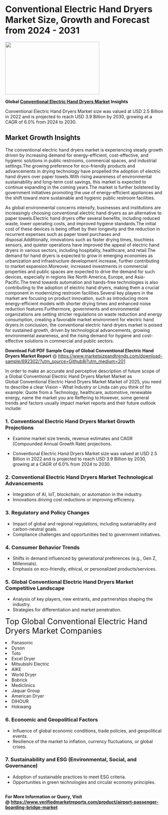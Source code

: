 <H1>Conventional Electric Hand Dryers Market Size, Growth and Forecast from 2024 - 2031</H1><img class="aligncenter size-medium wp-image-584254" src="https://thirdeyenews.in/wp-content/uploads/2024/09/Global-Market-Research-300x168.jpeg" alt="" width="300" height="168" /><p><strong>Global&nbsp;<a href="https://www.marketsizeandtrends.com/download-sample/692302/?utm_source=Github8j?utm_medium=201">Conventional Electric Hand Dryers Market</a> Insights</strong></p><p>Conventional Electric Hand Dryers Market size was valued at USD 2.5 Billion in 2022 and is projected to reach USD 3.9 Billion by 2030, growing at a CAGR of 6.0% from 2024 to 2030.</p><p><h2>Market Growth Insights</h2> <p>The conventional electric hand dryers market is experiencing steady growth driven by increasing demand for energy-efficient, cost-effective, and hygienic solutions in public restrooms, commercial spaces, and industrial settings.The growing preference for eco-friendly products and advancements in drying technology have propelled the adoption of electric hand dryers over paper towels.With rising awareness of environmental sustainability and long-term cost savings, this market is expected to continue expanding in the coming years.The market is further bolstered by government initiatives promoting the use of energy-efficient appliances and the shift toward more sustainable and hygienic public restroom facilities.</p> <p>As global environmental concerns intensify, businesses and institutions are increasingly choosing conventional electric hand dryers as an alternative to paper towels.Electric hand dryers offer several benefits, including reduced waste, lower operating costs, and improved hygiene standards.The initial cost of these devices is being offset by their longevity and the reduction in recurrent expenses such as paper towel purchases and disposal.Additionally, innovations such as faster drying times, touchless sensors, and quieter operations have improved the appeal of electric hand dryers in various sectors, including hospitality, healthcare, and retail.The demand for hand dryers is expected to grow in emerging economies as urbanization and infrastructure development increase, further contributing to market expansion.Moreover, increased investments in commercial properties and public spaces are expected to drive the demand for such devices, especially in regions like North America, Europe, and Asia-Pacific.The trend towards automation and hands-free technologies is also contributing to the adoption of electric hand dryers, making them a crucial component in modernizing restroom facilities.Several key players in the market are focusing on product innovation, such as introducing more energy-efficient models with shorter drying times and enhanced noise reduction features.Furthermore, governments and environmental organizations are setting stricter regulations on waste reduction and energy consumption, creating a favorable market environment for electric hand dryers.In conclusion, the conventional electric hand dryers market is poised for sustained growth, driven by technological advancements, growing environmental awareness, and the rising demand for hygiene and cost-effective solutions in commercial and public sectors.</p> <p><span class=""><strong>Download Full PDF Sample Copy of Global Conventional Electric Hand Dryers Market Report</strong> @ <a href="https://www.marketsizeandtrends.com/download-sample/692302/?utm_source=Github8j?utm_medium=201" target="_blank">https://www.marketsizeandtrends.com/download-sample/692302/?utm_source=Github8j?utm_medium=201</a></span></p><p>In order to make an accurate and perceptive description of future scope of a Global&nbsp;Conventional Electric Hand Dryers Market Market as Global&nbsp;Conventional Electric Hand Dryers Market Market of 2025, you need to describe a clear Vision &ndash; What Industry or Linda can you think of for example: Quote from a Technology, healthcare, automotive, renewable energy, name the market you are Reffering to.However, some general trends and factors usually impact market reports and their future outlook include:</p><h3>1.&nbsp;<strong>Conventional Electric Hand Dryers Market Growth Projections</strong></h3><ul><li>Examine market size trends, revenue estimates and CAGR (Compounded Annual Growth Rate) projections.</li><li><p>Conventional Electric Hand Dryers Market size was valued at USD 2.5 Billion in 2022 and is projected to reach USD 3.9 Billion by 2030, growing at a CAGR of 6.0% from 2024 to 2030.</p></li></ul><h3>2.&nbsp;<strong>Conventional Electric Hand Dryers Market Technological Advancements</strong></h3><ul><li>Integration of AI, IoT, blockchain, or automation in the industry.</li><li>Innovations driving cost reductions or improving efficiency.</li></ul><h3>3.&nbsp;<strong>Regulatory and Policy Changes</strong></h3><ul><li>Impact of global and regional regulations, including sustainability and carbon-neutral goals.</li><li>Compliance challenges and opportunities tied to government initiatives.</li></ul><h3>4.&nbsp;<strong>Consumer Behavior Trends</strong></h3><ul><li>Shifts in demand influenced by generational preferences (e.g., Gen Z, Millennials).</li><li>Emphasis on eco-friendly, ethical, or personalized products/services.</li></ul><h3>5.&nbsp;<strong>Global Conventional Electric Hand Dryers Market Competitive Landscape</strong></h3><ul><li>Analysis of key players, new entrants, and partnerships shaping the industry.</li><li>Strategies for differentiation and market penetration.</li></ul><p data-pm-slice="1 1 []"><span style="color: inherit; font-family: inherit; font-size: 25px;">Top Global Conventional Electric Hand Dryers Market Companies</span></p><div class="" data-test-id=""><p><li>Panasonic</li><li> Dyson</li><li> Toto</li><li> Excel Dryer</li><li> Mitsubishi Electric</li><li> AIKE</li><li> World Dryer</li><li> Bobrick</li><li> Mediclinics</li><li> Jaquar Group</li><li> American Dryer</li><li> DIHOUR</li><li> Hokwang</li></p></div><h3>6.&nbsp;<strong>Economic and Geopolitical Factors</strong></h3><ul><li>Influence of global economic conditions, trade policies, and geopolitical events.</li><li>Resilience of the market to inflation, currency fluctuations, or global crises.</li></ul><h3>7.&nbsp;<strong>Sustainability and ESG (Environmental, Social, and Governance)</strong></h3><ul><li>Adoption of sustainable practices to meet ESG criteria.</li><li>Opportunities in green technologies and circular economy principles.</li></ul><h2><strong style="font-size: 14px;">For More Information or Query, Visit @&nbsp;</strong><a style="background-color: #ffffff; font-size: 14px;" href="https://www.marketsizeandtrends.com/report/conventional-electric-hand-dryers-market/" target="_blank">https://www.verifiedmarketreports.com/product/airport-passenger-boarding-bridge-market</a></h2>